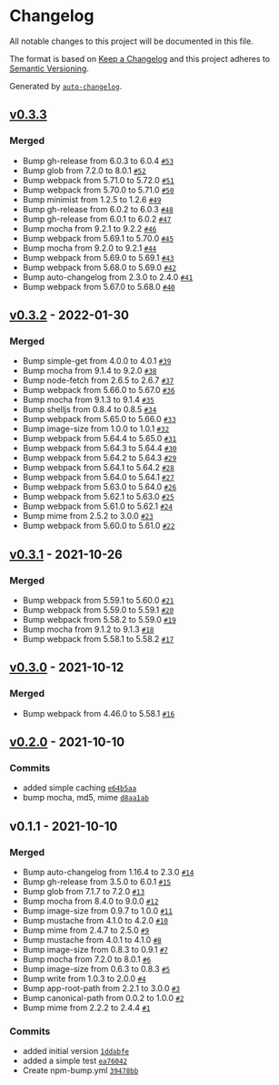 # Changelog

All notable changes to this project will be documented in this file.

The format is based on [Keep a Changelog](https://keepachangelog.com/en/1.0.0/)
and this project adheres to [Semantic Versioning](https://semver.org/spec/v2.0.0.html).

Generated by [`auto-changelog`](https://github.com/CookPete/auto-changelog).

## [v0.3.3](https://github.com/nick-less/webpack-compass-imagehelper/compare/v0.3.2...v0.3.3)

### Merged

- Bump gh-release from 6.0.3 to 6.0.4 [`#53`](https://github.com/nick-less/webpack-compass-imagehelper/pull/53)
- Bump glob from 7.2.0 to 8.0.1 [`#52`](https://github.com/nick-less/webpack-compass-imagehelper/pull/52)
- Bump webpack from 5.71.0 to 5.72.0 [`#51`](https://github.com/nick-less/webpack-compass-imagehelper/pull/51)
- Bump webpack from 5.70.0 to 5.71.0 [`#50`](https://github.com/nick-less/webpack-compass-imagehelper/pull/50)
- Bump minimist from 1.2.5 to 1.2.6 [`#49`](https://github.com/nick-less/webpack-compass-imagehelper/pull/49)
- Bump gh-release from 6.0.2 to 6.0.3 [`#48`](https://github.com/nick-less/webpack-compass-imagehelper/pull/48)
- Bump gh-release from 6.0.1 to 6.0.2 [`#47`](https://github.com/nick-less/webpack-compass-imagehelper/pull/47)
- Bump mocha from 9.2.1 to 9.2.2 [`#46`](https://github.com/nick-less/webpack-compass-imagehelper/pull/46)
- Bump webpack from 5.69.1 to 5.70.0 [`#45`](https://github.com/nick-less/webpack-compass-imagehelper/pull/45)
- Bump mocha from 9.2.0 to 9.2.1 [`#44`](https://github.com/nick-less/webpack-compass-imagehelper/pull/44)
- Bump webpack from 5.69.0 to 5.69.1 [`#43`](https://github.com/nick-less/webpack-compass-imagehelper/pull/43)
- Bump webpack from 5.68.0 to 5.69.0 [`#42`](https://github.com/nick-less/webpack-compass-imagehelper/pull/42)
- Bump auto-changelog from 2.3.0 to 2.4.0 [`#41`](https://github.com/nick-less/webpack-compass-imagehelper/pull/41)
- Bump webpack from 5.67.0 to 5.68.0 [`#40`](https://github.com/nick-less/webpack-compass-imagehelper/pull/40)

## [v0.3.2](https://github.com/nick-less/webpack-compass-imagehelper/compare/v0.3.1...v0.3.2) - 2022-01-30

### Merged

- Bump simple-get from 4.0.0 to 4.0.1 [`#39`](https://github.com/nick-less/webpack-compass-imagehelper/pull/39)
- Bump mocha from 9.1.4 to 9.2.0 [`#38`](https://github.com/nick-less/webpack-compass-imagehelper/pull/38)
- Bump node-fetch from 2.6.5 to 2.6.7 [`#37`](https://github.com/nick-less/webpack-compass-imagehelper/pull/37)
- Bump webpack from 5.66.0 to 5.67.0 [`#36`](https://github.com/nick-less/webpack-compass-imagehelper/pull/36)
- Bump mocha from 9.1.3 to 9.1.4 [`#35`](https://github.com/nick-less/webpack-compass-imagehelper/pull/35)
- Bump shelljs from 0.8.4 to 0.8.5 [`#34`](https://github.com/nick-less/webpack-compass-imagehelper/pull/34)
- Bump webpack from 5.65.0 to 5.66.0 [`#33`](https://github.com/nick-less/webpack-compass-imagehelper/pull/33)
- Bump image-size from 1.0.0 to 1.0.1 [`#32`](https://github.com/nick-less/webpack-compass-imagehelper/pull/32)
- Bump webpack from 5.64.4 to 5.65.0 [`#31`](https://github.com/nick-less/webpack-compass-imagehelper/pull/31)
- Bump webpack from 5.64.3 to 5.64.4 [`#30`](https://github.com/nick-less/webpack-compass-imagehelper/pull/30)
- Bump webpack from 5.64.2 to 5.64.3 [`#29`](https://github.com/nick-less/webpack-compass-imagehelper/pull/29)
- Bump webpack from 5.64.1 to 5.64.2 [`#28`](https://github.com/nick-less/webpack-compass-imagehelper/pull/28)
- Bump webpack from 5.64.0 to 5.64.1 [`#27`](https://github.com/nick-less/webpack-compass-imagehelper/pull/27)
- Bump webpack from 5.63.0 to 5.64.0 [`#26`](https://github.com/nick-less/webpack-compass-imagehelper/pull/26)
- Bump webpack from 5.62.1 to 5.63.0 [`#25`](https://github.com/nick-less/webpack-compass-imagehelper/pull/25)
- Bump webpack from 5.61.0 to 5.62.1 [`#24`](https://github.com/nick-less/webpack-compass-imagehelper/pull/24)
- Bump mime from 2.5.2 to 3.0.0 [`#23`](https://github.com/nick-less/webpack-compass-imagehelper/pull/23)
- Bump webpack from 5.60.0 to 5.61.0 [`#22`](https://github.com/nick-less/webpack-compass-imagehelper/pull/22)

## [v0.3.1](https://github.com/nick-less/webpack-compass-imagehelper/compare/v0.3.0...v0.3.1) - 2021-10-26

### Merged

- Bump webpack from 5.59.1 to 5.60.0 [`#21`](https://github.com/nick-less/webpack-compass-imagehelper/pull/21)
- Bump webpack from 5.59.0 to 5.59.1 [`#20`](https://github.com/nick-less/webpack-compass-imagehelper/pull/20)
- Bump webpack from 5.58.2 to 5.59.0 [`#19`](https://github.com/nick-less/webpack-compass-imagehelper/pull/19)
- Bump mocha from 9.1.2 to 9.1.3 [`#18`](https://github.com/nick-less/webpack-compass-imagehelper/pull/18)
- Bump webpack from 5.58.1 to 5.58.2 [`#17`](https://github.com/nick-less/webpack-compass-imagehelper/pull/17)

## [v0.3.0](https://github.com/nick-less/webpack-compass-imagehelper/compare/v0.2.0...v0.3.0) - 2021-10-12

### Merged

- Bump webpack from 4.46.0 to 5.58.1 [`#16`](https://github.com/nick-less/webpack-compass-imagehelper/pull/16)

## [v0.2.0](https://github.com/nick-less/webpack-compass-imagehelper/compare/v0.1.1...v0.2.0) - 2021-10-10

### Commits

- added simple caching [`e64b5aa`](https://github.com/nick-less/webpack-compass-imagehelper/commit/e64b5aadd8447677f061b22966cc3378162ebdd0)
- bump mocha, md5, mime [`d8aa1ab`](https://github.com/nick-less/webpack-compass-imagehelper/commit/d8aa1abf98b5f7466aa218987be15db3033cebec)

## v0.1.1 - 2021-10-10

### Merged

- Bump auto-changelog from 1.16.4 to 2.3.0 [`#14`](https://github.com/nick-less/webpack-compass-imagehelper/pull/14)
- Bump gh-release from 3.5.0 to 6.0.1 [`#15`](https://github.com/nick-less/webpack-compass-imagehelper/pull/15)
- Bump glob from 7.1.7 to 7.2.0 [`#13`](https://github.com/nick-less/webpack-compass-imagehelper/pull/13)
- Bump mocha from 8.4.0 to 9.0.0 [`#12`](https://github.com/nick-less/webpack-compass-imagehelper/pull/12)
- Bump image-size from 0.9.7 to 1.0.0 [`#11`](https://github.com/nick-less/webpack-compass-imagehelper/pull/11)
- Bump mustache from 4.1.0 to 4.2.0 [`#10`](https://github.com/nick-less/webpack-compass-imagehelper/pull/10)
- Bump mime from 2.4.7 to 2.5.0 [`#9`](https://github.com/nick-less/webpack-compass-imagehelper/pull/9)
- Bump mustache from 4.0.1 to 4.1.0 [`#8`](https://github.com/nick-less/webpack-compass-imagehelper/pull/8)
- Bump image-size from 0.8.3 to 0.9.1 [`#7`](https://github.com/nick-less/webpack-compass-imagehelper/pull/7)
- Bump mocha from 7.2.0 to 8.0.1 [`#6`](https://github.com/nick-less/webpack-compass-imagehelper/pull/6)
- Bump image-size from 0.6.3 to 0.8.3 [`#5`](https://github.com/nick-less/webpack-compass-imagehelper/pull/5)
- Bump write from 1.0.3 to 2.0.0 [`#4`](https://github.com/nick-less/webpack-compass-imagehelper/pull/4)
- Bump app-root-path from 2.2.1 to 3.0.0 [`#3`](https://github.com/nick-less/webpack-compass-imagehelper/pull/3)
- Bump canonical-path from 0.0.2 to 1.0.0 [`#2`](https://github.com/nick-less/webpack-compass-imagehelper/pull/2)
- Bump mime from 2.2.2 to 2.4.4 [`#1`](https://github.com/nick-less/webpack-compass-imagehelper/pull/1)

### Commits

- added initial version [`1ddabfe`](https://github.com/nick-less/webpack-compass-imagehelper/commit/1ddabfe4552dedd5ce53ec300129c1056d570397)
- added a simple test [`ea76042`](https://github.com/nick-less/webpack-compass-imagehelper/commit/ea760421e4f71d4b98ae76aa041c2d9ec6f4a25b)
- Create npm-bump.yml [`39478bb`](https://github.com/nick-less/webpack-compass-imagehelper/commit/39478bbeeeeb48823f00280ff1713dec12f2aa3a)
